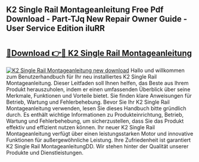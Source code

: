 ## K2 Single Rail Montageanleitung Free Pdf Download - Part-TJq New Repair Owner Guide - User Service Edition iIuRR

# <h2><a href="http://df6uwn6.blite.top/?on=K2+Single+Rail+Montageanleitung">🔗Download 👉🔴 K2 Single Rail Montageanleitung</a></h2>

[![K2 Single Rail Montageanleitung new download](https://i.imgur.com/lujVjoI.png)](http://df6uwn6.blite.top/?on=K2+Single+Rail+Montageanleitung)
Hallo und willkommen zum Benutzerhandbuch für Ihr neu installiertes K2 Single Rail Montageanleitung. Dieser Leitfaden soll Ihnen helfen, das Beste aus Ihrem Produkt herauszuholen, indem er einen umfassenden Überblick über seine Merkmale, Funktionen und Vorteile bietet. Sie finden klare Anweisungen für Betrieb, Wartung und Fehlerbehebung. Bevor Sie Ihr K2 Single Rail Montageanleitung verwenden, lesen Sie dieses Handbuch bitte gründlich durch. Es enthält wichtige Informationen zu Produkteinrichtung, Betrieb, Wartung und Fehlerbehebung, um sicherzustellen, dass Sie das Produkt effektiv und effizient nutzen können. Ihr neuer K2 Single Rail Montageanleitung verfügt über einen leistungsstarken Motor und innovative Funktionen für außergewöhnliche Leistung. Ihre Zufriedenheit ist garantiert K2 Single Rail MontageanleitungDD. Wir stehen hinter der Qualität unserer Produkte und Dienstleistungen.
